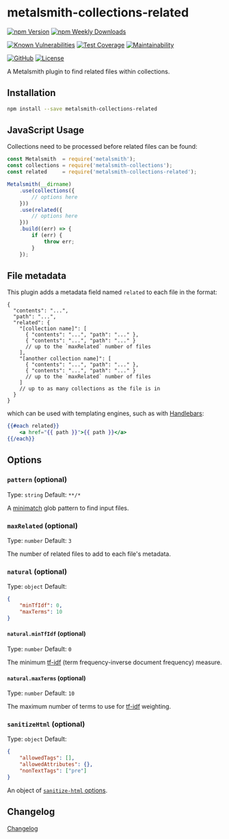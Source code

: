 # metalsmith-collections-related

[![npm Version](https://badgen.net/npm/v/metalsmith-collections-related?icon=npm)](https://www.npmjs.com/package/metalsmith-collections-related)
[![npm Weekly Downloads](https://badgen.net/npm/dw/metalsmith-collections-related)](https://www.npmjs.com/package/metalsmith-collections-related)

[![Known Vulnerabilities](https://snyk.io/test/npm/metalsmith-collections-related/badge.svg)](https://snyk.io/test/npm/metalsmith-collections-related)
[![Test Coverage](https://badgen.net/codecov/c/github/emmercm/metalsmith-collections-related/master?icon=codecov)](https://codecov.io/gh/emmercm/metalsmith-collections-related)
[![Maintainability](https://badgen.net/codeclimate/maintainability/emmercm/metalsmith-collections-related?icon=codeclimate)](https://codeclimate.com/github/emmercm/metalsmith-collections-related/maintainability)

[![GitHub](https://badgen.net/badge/emmercm/metalsmith-collections-related/purple?icon=github)](https://github.com/emmercm/metalsmith-collections-related)
[![License](https://badgen.net/github/license/emmercm/metalsmith-collections-related?color=grey)](https://github.com/emmercm/metalsmith-collections-related/blob/master/LICENSE)

A Metalsmith plugin to find related files within collections.

## Installation

```bash
npm install --save metalsmith-collections-related
```

## JavaScript Usage

Collections need to be processed before related files can be found:

```javascript
const Metalsmith  = require('metalsmith');
const collections = require('metalsmith-collections');
const related     = require('metalsmith-collections-related');

Metalsmith(__dirname)
    .use(collections({
        // options here
    }))
    .use(related({
        // options here
    }))
    .build((err) => {
        if (err) {
            throw err;
        }
    });
```

## File metadata

This plugin adds a metadata field named `related` to each file in the format:

```json5
{
  "contents": "...",
  "path": "...",
  "related": {
    "[collection name]": [
      { "contents": "...", "path": "..." },
      { "contents": "...", "path": "..." }
      // up to the `maxRelated` number of files
    ],
    "[another collection name]": [
      { "contents": "...", "path": "..." },
      { "contents": "...", "path": "..." }
      // up to the `maxRelated` number of files
    ]
    // up to as many collections as the file is in
  }
}
```

which can be used with templating engines, such as with [Handlebars](https://www.npmjs.com/package/handlebars):

```handlebars
{{#each related}}
    <a href="{{ path }}">{{ path }}</a>
{{/each}}
```

## Options

### `pattern` (optional)

Type: `string` Default: `**/*`

A [minimatch](https://www.npmjs.com/package/minimatch) glob pattern to find input files.

### `maxRelated` (optional)

Type: `number` Default: `3`

The number of related files to add to each file's metadata.

### `natural` (optional)

Type: `object` Default:

```json
{
    "minTfIdf": 0,
    "maxTerms": 10
}
```

#### `natural.minTfIdf` (optional)

Type: `number` Default: `0`

The minimum [tf-idf](https://en.wikipedia.org/wiki/Tf%E2%80%93idf) (term frequency-inverse document frequency) measure.

#### `natural.maxTerms` (optional)

Type: `number` Default: `10`

The maximum number of terms to use for [tf-idf](https://en.wikipedia.org/wiki/Tf%E2%80%93idf) weighting.

### `sanitizeHtml` (optional)

Type: `object` Default:

```json
{
    "allowedTags": [],
    "allowedAttributes": {},
    "nonTextTags": ["pre"]
}
```

An object of [`sanitize-html` options](https://www.npmjs.com/package/sanitize-html).

## Changelog

[Changelog](./CHANGELOG.md)
